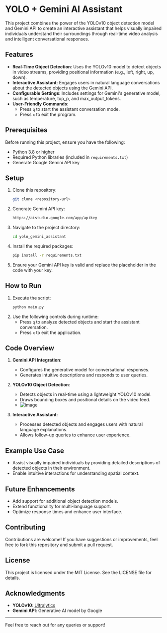 # YOLO + Gemini AI Assistant

This project combines the power of the YOLOv10 object detection model and Gemini API to create an interactive assistant that helps visually impaired individuals understand their surroundings through real-time video analysis and intelligent conversational responses.

## Features

- **Real-Time Object Detection**: Uses the YOLOv10 model to detect objects in video streams, providing positional information (e.g., left, right, up, down).
- **Interactive Assistant**: Engages users in natural language conversations about the detected objects using the Gemini API.
- **Configurable Settings**: Includes settings for Gemini's generative model, such as temperature, top_p, and max_output_tokens.
- **User-Friendly Commands**:
  - Press `q` to start the assistant conversation mode.
  - Press `x` to exit the program.

## Prerequisites

Before running this project, ensure you have the following:

- Python 3.8 or higher
- Required Python libraries (included in `requirements.txt`)
- Generate Google Gemini API key

## Setup

1. Clone this repository:
   ```bash
   git clone <repository-url>
   ```
2. Generate Gemini API key:
   ```bash
   https://aistudio.google.com/app/apikey
   ```
3. Navigate to the project directory:
   ```bash
   cd yolo_gemini_assistant
   ```
4. Install the required packages:
   ```bash
   pip install -r requirements.txt
   ```
5. Ensure your Gemini API key is valid and replace the placeholder in the code with your key.

## How to Run

1. Execute the script:
   ```bash
   python main.py
   ```
2. Use the following controls during runtime:
   - Press `q` to analyze detected objects and start the assistant conversation.
   - Press `x` to exit the application.

## Code Overview

1. **Gemini API Integration**:
   - Configures the generative model for conversational responses.
   - Generates intuitive descriptions and responds to user queries.
2. **YOLOv10 Object Detection**:
   - Detects objects in real-time using a lightweight YOLOv10 model.
   - Draws bounding boxes and positional details on the video feed.
   - ![image](https://github.com/user-attachments/assets/e3576d59-7804-4c34-8502-52d3ccee5f84)

3. **Interactive Assistant**:
   - Processes detected objects and engages users with natural language explanations.
   - Allows follow-up queries to enhance user experience.

## Example Use Case

- Assist visually impaired individuals by providing detailed descriptions of detected objects in their environment.
- Enable intuitive interactions for understanding spatial context.

## Future Enhancements

- Add support for additional object detection models.
- Extend functionality for multi-language support.
- Optimize response times and enhance user interface.

## Contributing

Contributions are welcome! If you have suggestions or improvements, feel free to fork this repository and submit a pull request.

## License

This project is licensed under the MIT License. See the LICENSE file for details.

## Acknowledgments

- **YOLOv10**: [Ultralytics](https://github.com/ultralytics/yolov5)
- **Gemini API**: Generative AI model by Google

---

Feel free to reach out for any queries or support!

